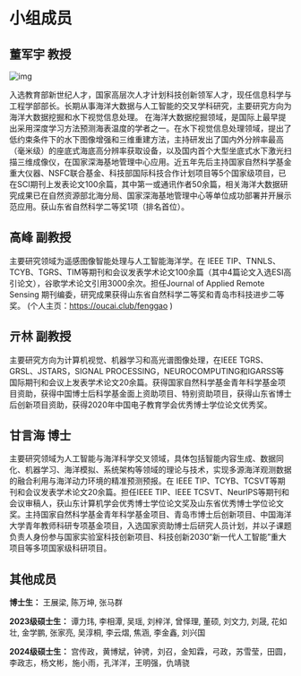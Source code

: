 # 小组成员

## 董军宇 教授

![img](https://it.ouc.edu.cn/_upload/article/images/4e/04/0265c2ae4b9c94496fd5945e2679/5fbc60db-4138-46ac-a295-6362ff97c758_s.jpg)

入选教育部新世纪人才，国家高层次人才计划科技创新领军人才，现任信息科学与工程学部部长。长期从事海洋大数据与人工智能的交叉学科研究，主要研究方向为海洋大数据挖掘和水下视觉信息处理。 在海洋大数据挖掘领域，是国际上最早提出采用深度学习方法预测海表温度的学者之一。在水下视觉信息处理领域，提出了低约束条件下的水下图像增强和三维重建方法，主持研发出了国内外分辨率最高（毫米级）的座底式海底高分辨率获取设备，以及国内首个大型坐底式水下激光扫描三维成像仪，在国家深海基地管理中心应用。近五年先后主持国家自然科学基金重大仪器、NSFC联合基金、科技部国际科技合作计划项目等5个国家级项目，已在SCI期刊上发表论文100余篇，其中第一或通讯作者50余篇，相关海洋大数据研究成果已在自然资源部北海分局、国家深海基地管理中心等单位成功部署并开展示范应用。获山东省自然科学二等奖1项（排名首位）。

## 高峰 副教授

主要研究领域为遥感图像智能处理与人工智能海洋学。在 IEEE TIP、TNNLS、TCYB、TGRS、TIM等期刊和会议发表学术论文100余篇（其中4篇论文入选ESI高引论文），谷歌学术论文引用3000余次。担任Journal of Applied Remote Sensing 期刊编委，研究成果获得山东省自然科学二等奖和青岛市科技进步二等奖。 (个人主页：https://oucai.club/fenggao )

## 亓林 副教授

主要研究方向为计算机视觉、机器学习和高光谱图像处理，在IEEE TGRS、GRSL、JSTARS，SIGNAL PROCESSING，NEUROCOMPUTING和IGARSS等国际期刊和会议上发表学术论文20余篇。获得国家自然科学基金青年科学基金项目资助，获得中国博士后科学基金面上资助项目、特别资助项目，获得山东省博士后创新项目资助，获得2020年中国电子教育学会优秀博士学位论文优秀奖。

## 甘言海 博士

主要研究领域为人工智能与海洋科学交叉领域，具体包括智能内容生成、数据同化、机器学习、海洋模拟、系统架构等领域的理论与技术，实现多源海洋观测数据的融合利用与海洋动力环境的精准预测预报。在 IEEE TIP、TCYB、TCSVT等期刊和会议发表学术论文20余篇。担任IEEE TIP、IEEE TCSVT、NeurIPS等期刊和会议审稿人，获山东计算机学会优秀博士学位论文奖及山东省优秀博士学位论文奖。主持国家自然科学基金青年科学基金项目、青岛市博士后创新项目、中国海洋大学青年教师科研专项基金项目，入选国家资助博士后研究人员计划，并以子课题负责人身份参与国家实验室科技创新项目、科技创新2030“新一代人工智能”重大项目等多项国家级科研项目。

## 其他成员

**博士生：** 王展梁, 陈万坤, 张马群

**2023级硕士生：** 谭力玮, 李相潭, 吴瑶, 刘梓洋, 曾怿理, 董硕, 刘文力, 刘晟, 花如壮, 金学鹏, 张家亮, 吴淳桐, 李云熠, 焦涵, 李金鑫, 刘兴国

**2024级硕士生：** 宫传政，黄博斌，钟骋，刘召，金知霖，弓政，苏雪莹，田圆，李政志，杨文彬，施小雨，孔洋洋，王明强，仇靖骁

